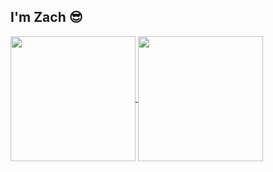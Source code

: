 ## I'm Zach 😎
<a href="https://github.com/kztan2004/github-readme-stats">
  <img height=200 align="center" src="https://github-readme-stats.vercel.app/api?username=kztan2004&show_icons=true&theme=calm_pink" />
</a>
<a href="https://github.com/kztan2004/convoychat">
  <img height=200 align="center" src="https://github-readme-stats.vercel.app/api/top-langs?username=kztan2004&layout=compact&langs_count=8&card_width=320&theme=calm_pink" />
</a>
